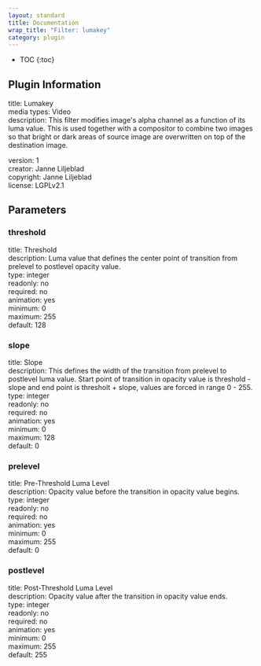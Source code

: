 ```yaml
---
layout: standard
title: Documentation
wrap_title: "Filter: lumakey"
category: plugin
---
```

* TOC
{:toc}

## Plugin Information

title: Lumakey  
media types:
Video  
description: This filter modifies image&#39;s alpha channel as a function of its luma value.
This is used together with a compositor to combine two images so that bright or dark areas of source image are overwritten on top of the destination image.
  
version: 1  
creator: Janne Liljeblad  
copyright: Janne Liljeblad  
license: LGPLv2.1  

## Parameters

### threshold

title: Threshold    
description:
Luma value that defines the center point of transition from prelevel to postlevel opacity value.  
type: integer  
readonly: no  
required: no  
animation: yes  
minimum: 0  
maximum: 255  
default: 128  

### slope

title: Slope    
description:
This defines the width of the transition from prelevel to postlevel luma value. Start point of transition in opacity value is threshold - slope and end point is thresholt + slope, values are forced in range 0 - 255.  
type: integer  
readonly: no  
required: no  
animation: yes  
minimum: 0  
maximum: 128  
default: 0  

### prelevel

title: Pre-Threshold Luma Level    
description:
Opacity value before the transition in opacity value begins.  
type: integer  
readonly: no  
required: no  
animation: yes  
minimum: 0  
maximum: 255  
default: 0  

### postlevel

title: Post-Threshold Luma Level    
description:
Opacity value after the transition in opacity value ends.  
type: integer  
readonly: no  
required: no  
animation: yes  
minimum: 0  
maximum: 255  
default: 255  

